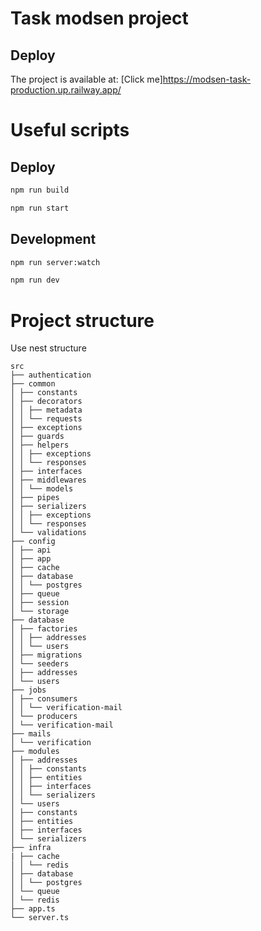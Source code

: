 # Task modsen project

## Deploy

The project is available at: [Click me]https://modsen-task-production.up.railway.app/

# Useful scripts

## Deploy

```sh
npm run build
```

```sh
npm run start
```

## Development

```sh
npm run server:watch
```

```sh
npm run dev
```

# Project structure

Use nest structure

```
src
├── authentication
├── common
│ ├── constants
│ ├── decorators
│ │ ├── metadata
│ │ └── requests
│ ├── exceptions
│ ├── guards
│ ├── helpers
│ │ ├── exceptions
│ │ └── responses
│ ├── interfaces
│ ├── middlewares
│ │ └── models
│ ├── pipes
│ ├── serializers
│ │ ├── exceptions
│ │ └── responses
│ └── validations
├── config
│ ├── api
│ ├── app
│ ├── cache
│ ├── database
│ │ └── postgres
│ ├── queue
│ ├── session
│ └── storage
├── database
│ ├── factories
│ │ ├── addresses
│ │ └── users
│ ├── migrations
│ └── seeders
│ ├── addresses
│ └── users
├── jobs
│ ├── consumers
│ │ └── verification-mail
│ └── producers
│ └── verification-mail
├── mails
│ └── verification
├── modules
│ ├── addresses
│ │ ├── constants
│ │ ├── entities
│ │ ├── interfaces
│ │ └── serializers
│ └── users
│ ├── constants
│ ├── entities
│ ├── interfaces
│ └── serializers
├── infra
| ├── cache
│ │ └── redis
│ ├── database
│ │ └── postgres
│ └── queue
│ └── redis
├── app.ts
└── server.ts
```
